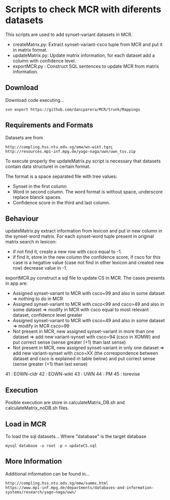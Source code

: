 Scripts to check MCR with diferents datasets
=======

This scripts are used to add synset-variant datasets in MCR.

* createMatrix.py: Extract synset-variant-csco tuple from MCR and put it in matrix format.
* updateMatrix.py: Update matrix information, for each dataset add a column with confidence level.
* exportMCR.py   : Construct SQL sentences to update MCR from matrix information.

Download
-------

Download code executing...
```
svn export https://github.com/daniparera/MCR/trunk/Mappings
```

Requirements and Formats
-------

Datasets are from
```
http://compling.hss.ntu.edu.sg/omw/wn-wikt.tgzç
http://resources.mpi-inf.mpg.de/yago-naga/uwn/uwn_tsv.zip

```

To execute properly the updateMatrix.py script is necessary that datasets contain data structuret in certain format.

The format is a space separated file with tree values: 
* Synset in the first column
* Word in second column. The word format is without space, underscore replace blanck spaces.
* Confidence score in the third and last column. 

Behaviour
-------

updateMatrix.py extract information from lexicon and put in new column in the synset-word matrix. For each synset-word tuple present in original matrix search in lexicon: 

* if not find it, create a new row with csco equal to -1. 
* if find it, store in the new column the confidence score, if csco for this case is a negative value (case not find in other lexicon and created new row) decrease value in -1. 

exportMCR.py construct a sql file to update CS in MCR. The cases presents in app are:

* Assigned synset-variant to MCR with csco=99 and also in some dataset => nothing to do in MCR
* Assigned synset-variant to MCR with csco<99 and csco>49 and also in some dataset => modify in MCR with csco equal to most relevant dataset, confidence level greater
* Assigned synset-variant to MCR with csco=49 and also in some dataset => modify in MCR csco=99
* Not present in MCR, new assigned synset-variant in more than one dataset => add new variant-synset with csco=94 (csco in XOMW) and put correct sense (sense greater (+1) than last sense)
* Not present in MCR, new assigned synset-variant in only one dataset => add new variant-synset with csco=XX (the correspondence between dataset and csco is explained in table below) and put correct sense (sense greater (+1) than last sense)

41 : EOWN-cldr
42 : EOWN-wikt
43 : UWN
44 : PM
45 : torevise


Execution
-------

Posible execution are store in calculateMatrix_DB.sh and calculateMatrix_noDB.sh files.

Load in MCR
-------

To load the sql datasets... Where "database" is the target database
```
mysql database -u root -p < updateCS.sql
```

More Information
-------

Additional information can be found in...

```
http://compling.hss.ntu.edu.sg/omw/summx.html
https://www.mpi-inf.mpg.de/departments/databases-and-information-systems/research/yago-naga/uwn/
```
